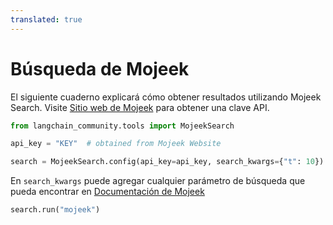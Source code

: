 ```yaml
---
translated: true
---
```


# Búsqueda de Mojeek

El siguiente cuaderno explicará cómo obtener resultados utilizando Mojeek Search. Visite [Sitio web de Mojeek](https://www.mojeek.com/services/search/web-search-api/) para obtener una clave API.

```python
from langchain_community.tools import MojeekSearch
```

```python
api_key = "KEY"  # obtained from Mojeek Website
```

```python
search = MojeekSearch.config(api_key=api_key, search_kwargs={"t": 10})
```

En `search_kwargs` puede agregar cualquier parámetro de búsqueda que pueda encontrar en [Documentación de Mojeek](https://www.mojeek.com/support/api/search/request_parameters.html)

```python
search.run("mojeek")
```
